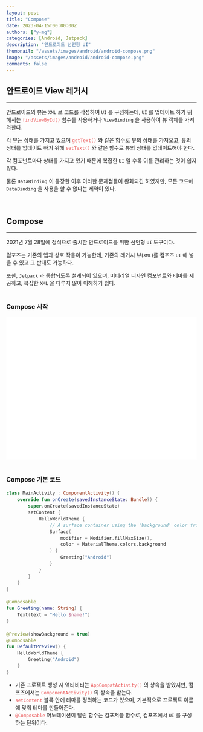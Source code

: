 ```yaml
---
layout: post
title: "Compose"
date: 2023-04-15T00:00:00Z
authors: ["y-mg"]
categories: [Android, Jetpack]
description: "안드로이드 선언형 UI"
thumbnail: "/assets/images/android/android-compose.png"
image: "/assets/images/android/android-compose.png"
comments: false
---
```


## 안드로이드 View 레거시
***
안드로이드의 뷰는 `XML` 로 코드를 작성하여 `UI` 를 구성하는데, `UI` 를 업데이트 하기 위해서는 <code style="color: #eb5657;">findViewById()</code> 함수를 사용하거나 `ViewBinding` 을 사용하여 뷰 객체를 가져와한다.
<br/>

각 뷰는 상태를 가지고 있으며 <code style="color: #eb5657;">getText()</code> 와 같은 함수로 뷰의 상태를 가져오고, 뷰의 상태를 업데이트 하기 위해 <code style="color: #eb5657;">setText()</code> 와 같은 함수로 뷰의 상태를 업데이트해야 한다.
<br/>

각 컴포넌트마다 상태를 가지고 있기 때문에 복잡한 `UI` 일 수록 이를 관리하는 것이 쉽지 않다.
<br/>

물론 `DataBinding` 이 등장한 이후 이러한 문제점들이 완화되긴 하였지만, 모든 코드에 `DataBinding` 을 사용을 할 수 없다는 제약이 있다.
<br/>
<br/>
<br/>



## Compose
***
2021년 7월 28일에 정식으로 출시한 안드로이드를 위한 선언형 `UI` 도구이다.
<br/>

컴포즈는 기존의 앱과 상호 작용이 가능한데, 기존의 레거시 뷰(`XML`)를 컴포즈 `UI` 에 넣을 수 있고 그 반대도 가능하다.
<br/>

또한, `Jetpack` 과 통합되도록 설계되어 있으며, 머터리얼 디자인 컴포넌트와 테마를 제공하고, 복잡한 `XML` 을 다루지 않아 이해하기 쉽다.
<br/>
<br/>

### Compose 시작
<div style="
background-color: #ffffff;
background-image: url(/assets/images/android/compose/compose-project-setup.png);
background-size: contain;
background-repeat: no-repeat;
background-position: center center;
">
<img src="/assets/images/android/compose/compose-project-setup.png" style="visibility: hidden;" />
</div>
<br>

### Compose 기본 코드
```kotlin
class MainActivity : ComponentActivity() {
    override fun onCreate(savedInstanceState: Bundle?) {
        super.onCreate(savedInstanceState)
        setContent {
            HelloWorldTheme {
                // A surface container using the 'background' color from the theme
                Surface(
                    modifier = Modifier.fillMaxSize(),
                    color = MaterialTheme.colors.background
                ) {
                    Greeting("Android")
                }
            }
        }
    }
}

@Composable
fun Greeting(name: String) {
    Text(text = "Hello $name!")
}

@Preview(showBackground = true)
@Composable
fun DefaultPreview() {
    HelloWorldTheme {
        Greeting("Android")
    }
}
```
- 기존 프로젝트 생성 시 액티비티는 <code style="color: #eb5657;">AppCompatActivity()</code> 의 상속을 받았지만, 컴포즈에서는 <code style="color: #eb5657;">ComponentActivity()</code> 의 상속을 받는다.
- <code style="color: #eb5657;">setContent</code> 블록 안에 테마를 정의하는 코드가 있으며, 기본적으로 프로젝트 이름에 맞춰 테마를 만들어준다.
- <code style="color: #eb5657;">@Composable</code> 어노테이션이 달린 함수는 컴포저블 함수로, 컴포즈에서 `UI` 를 구성하는 단위이다.